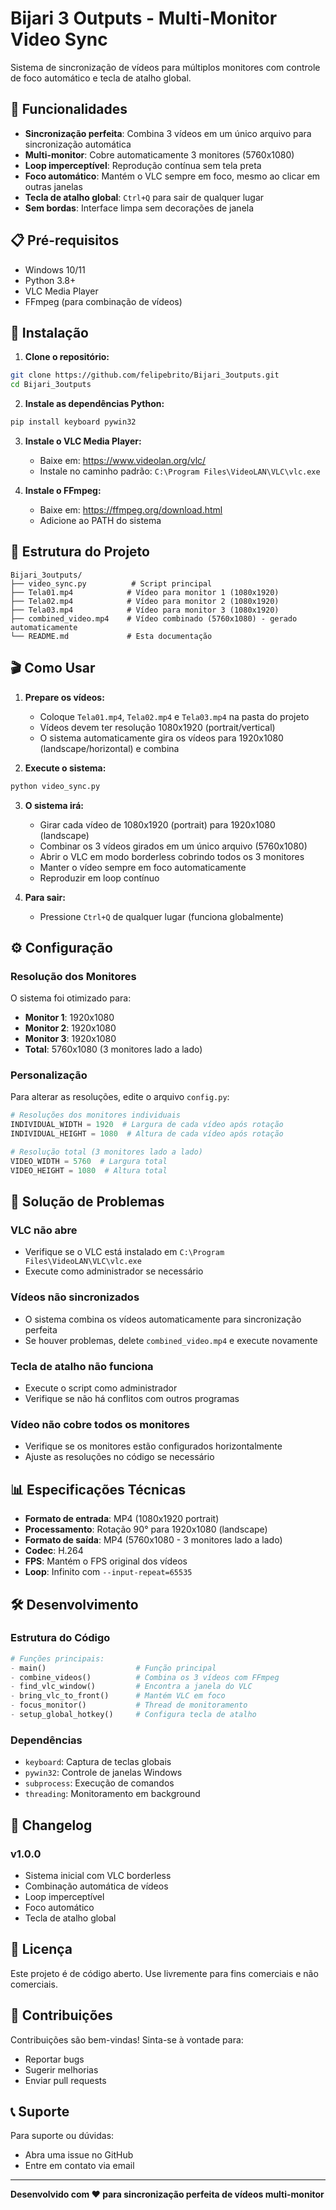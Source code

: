 # Bijari 3 Outputs - Multi-Monitor Video Sync

Sistema de sincronização de vídeos para múltiplos monitores com controle de foco automático e tecla de atalho global.

## 🎯 Funcionalidades

- **Sincronização perfeita**: Combina 3 vídeos em um único arquivo para sincronização automática
- **Multi-monitor**: Cobre automaticamente 3 monitores (5760x1080)
- **Loop imperceptível**: Reprodução contínua sem tela preta
- **Foco automático**: Mantém o VLC sempre em foco, mesmo ao clicar em outras janelas
- **Tecla de atalho global**: `Ctrl+Q` para sair de qualquer lugar
- **Sem bordas**: Interface limpa sem decorações de janela

## 📋 Pré-requisitos

- Windows 10/11
- Python 3.8+
- VLC Media Player
- FFmpeg (para combinação de vídeos)

## 🚀 Instalação

1. **Clone o repositório:**
```bash
git clone https://github.com/felipebrito/Bijari_3outputs.git
cd Bijari_3outputs
```

2. **Instale as dependências Python:**
```bash
pip install keyboard pywin32
```

3. **Instale o VLC Media Player:**
   - Baixe em: https://www.videolan.org/vlc/
   - Instale no caminho padrão: `C:\Program Files\VideoLAN\VLC\vlc.exe`

4. **Instale o FFmpeg:**
   - Baixe em: https://ffmpeg.org/download.html
   - Adicione ao PATH do sistema

## 📁 Estrutura do Projeto

```
Bijari_3outputs/
├── video_sync.py          # Script principal
├── Tela01.mp4            # Vídeo para monitor 1 (1080x1920)
├── Tela02.mp4            # Vídeo para monitor 2 (1080x1920)
├── Tela03.mp4            # Vídeo para monitor 3 (1080x1920)
├── combined_video.mp4    # Vídeo combinado (5760x1080) - gerado automaticamente
└── README.md             # Esta documentação
```

## 🎬 Como Usar

1. **Prepare os vídeos:**
   - Coloque `Tela01.mp4`, `Tela02.mp4` e `Tela03.mp4` na pasta do projeto
   - Vídeos devem ter resolução 1080x1920 (portrait/vertical)
   - O sistema automaticamente gira os vídeos para 1920x1080 (landscape/horizontal) e combina

2. **Execute o sistema:**
```bash
python video_sync.py
```

3. **O sistema irá:**
   - Girar cada vídeo de 1080x1920 (portrait) para 1920x1080 (landscape)
   - Combinar os 3 vídeos girados em um único arquivo (5760x1080)
   - Abrir o VLC em modo borderless cobrindo todos os 3 monitores
   - Manter o vídeo sempre em foco automaticamente
   - Reproduzir em loop contínuo

4. **Para sair:**
   - Pressione `Ctrl+Q` de qualquer lugar (funciona globalmente)

## ⚙️ Configuração

### Resolução dos Monitores
O sistema foi otimizado para:
- **Monitor 1**: 1920x1080
- **Monitor 2**: 1920x1080  
- **Monitor 3**: 1920x1080
- **Total**: 5760x1080 (3 monitores lado a lado)

### Personalização
Para alterar as resoluções, edite o arquivo `config.py`:

```python
# Resoluções dos monitores individuais
INDIVIDUAL_WIDTH = 1920  # Largura de cada vídeo após rotação
INDIVIDUAL_HEIGHT = 1080  # Altura de cada vídeo após rotação

# Resolução total (3 monitores lado a lado)
VIDEO_WIDTH = 5760  # Largura total
VIDEO_HEIGHT = 1080  # Altura total
```

## 🔧 Solução de Problemas

### VLC não abre
- Verifique se o VLC está instalado em `C:\Program Files\VideoLAN\VLC\vlc.exe`
- Execute como administrador se necessário

### Vídeos não sincronizados
- O sistema combina os vídeos automaticamente para sincronização perfeita
- Se houver problemas, delete `combined_video.mp4` e execute novamente

### Tecla de atalho não funciona
- Execute o script como administrador
- Verifique se não há conflitos com outros programas

### Vídeo não cobre todos os monitores
- Verifique se os monitores estão configurados horizontalmente
- Ajuste as resoluções no código se necessário

## 📊 Especificações Técnicas

- **Formato de entrada**: MP4 (1080x1920 portrait)
- **Processamento**: Rotação 90° para 1920x1080 (landscape)
- **Formato de saída**: MP4 (5760x1080 - 3 monitores lado a lado)
- **Codec**: H.264
- **FPS**: Mantém o FPS original dos vídeos
- **Loop**: Infinito com `--input-repeat=65535`

## 🛠️ Desenvolvimento

### Estrutura do Código

```python
# Funções principais:
- main()                    # Função principal
- combine_videos()          # Combina os 3 vídeos com FFmpeg
- find_vlc_window()         # Encontra a janela do VLC
- bring_vlc_to_front()      # Mantém VLC em foco
- focus_monitor()           # Thread de monitoramento
- setup_global_hotkey()     # Configura tecla de atalho
```

### Dependências
- `keyboard`: Captura de teclas globais
- `pywin32`: Controle de janelas Windows
- `subprocess`: Execução de comandos
- `threading`: Monitoramento em background

## 📝 Changelog

### v1.0.0
- Sistema inicial com VLC borderless
- Combinação automática de vídeos
- Loop imperceptível
- Foco automático
- Tecla de atalho global

## 📄 Licença

Este projeto é de código aberto. Use livremente para fins comerciais e não comerciais.

## 🤝 Contribuições

Contribuições são bem-vindas! Sinta-se à vontade para:
- Reportar bugs
- Sugerir melhorias
- Enviar pull requests

## 📞 Suporte

Para suporte ou dúvidas:
- Abra uma issue no GitHub
- Entre em contato via email

---

**Desenvolvido com ❤️ para sincronização perfeita de vídeos multi-monitor**
